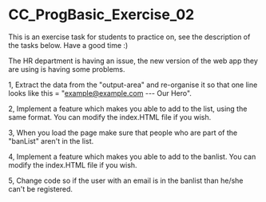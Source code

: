 # CC_ProgBasic_Exercise_02
This is an exercise task for students to practice on, see the description of the tasks below. Have a good time :)

The HR department is having an issue, the new version of the web app they are using is having some problems. 

1, Extract the data from the "output-area" and re-organise it so that one line looks like this = "example@example.com --- Our Hero".

2, Implement a feature which makes you able to add to the list, using the same format. You can modify the index.HTML file if you wish.

3, When you load the page make sure that people who are part of the "banList" aren't in the list.

4, Implement a feature which makes you able to add to the banlist. You can modify the index.HTML file if you wish.

5, Change code so if the user with an email is in the banlist than he/she can't be registered.
